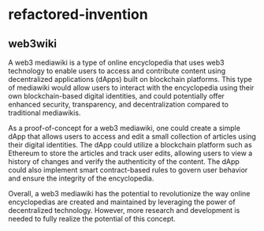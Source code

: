 # refactored-invention
## web3wiki


A web3 mediawiki is a type of online encyclopedia that uses web3 technology to enable users to access and contribute content using decentralized applications (dApps) built on blockchain platforms. This type of mediawiki would allow users to interact with the encyclopedia using their own blockchain-based digital identities, and could potentially offer enhanced security, transparency, and decentralization compared to traditional mediawikis.

As a proof-of-concept for a web3 mediawiki, one could create a simple dApp that allows users to access and edit a small collection of articles using their digital identities. The dApp could utilize a blockchain platform such as Ethereum to store the articles and track user edits, allowing users to view a history of changes and verify the authenticity of the content. The dApp could also implement smart contract-based rules to govern user behavior and ensure the integrity of the encyclopedia.

Overall, a web3 mediawiki has the potential to revolutionize the way online encyclopedias are created and maintained by leveraging the power of decentralized technology. However, more research and development is needed to fully realize the potential of this concept.

